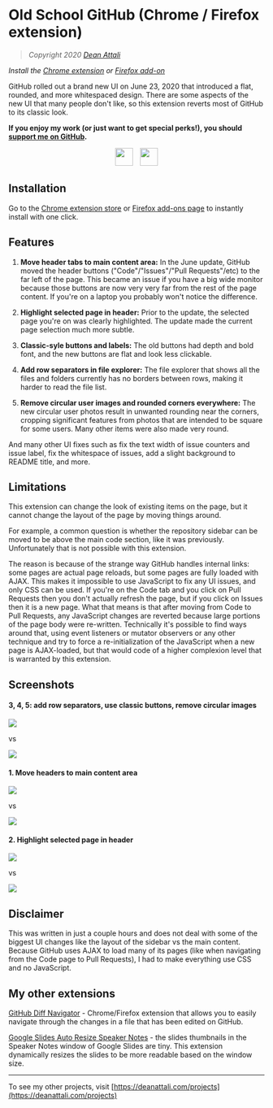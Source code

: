 # Old School GitHub (Chrome / Firefox extension)

> *Copyright 2020 [Dean Attali](https://deanattali.com)*


_Install the [Chrome extension](https://chrome.google.com/webstore/detail/old-school-github/blkkkhifjoiedclojflfcenbjigdajeb) or [Firefox add-on](https://addons.mozilla.org/addon/old-school-github/)_  

GitHub rolled out a brand new UI on June 23, 2020 that introduced a flat, rounded, and more whitespaced design. There are some aspects of the new UI that many people don't like, so this extension reverts most of GitHub to its classic look.


**If you enjoy my work (or just want to get special perks!), you should [support me on GitHub](https://github.com/sponsors/daattali).**


<p align="center">

<a style="display: inline-block;" href="https://paypal.me/daattali">
<img height="35" src="https://camo.githubusercontent.com/0e9e5cac101f7093336b4589c380ab5dcfdcbab0/68747470733a2f2f63646e2e6a7364656c6976722e6e65742f67682f74776f6c66736f6e2f70617970616c2d6769746875622d627574746f6e40312e302e302f646973742f627574746f6e2e737667" />
</a>
<a style="display: inline-block; margin-left: 10px;" href="https://github.com/sponsors/daattali">
<img height="35" src="https://i.imgur.com/034B8vq.png" /> </a>

</p>

## Installation

Go to the [Chrome extension store](https://chrome.google.com/webstore/detail/old-school-github/blkkkhifjoiedclojflfcenbjigdajeb) or [Firefox add-ons page](https://addons.mozilla.org/addon/old-school-github/) to instantly install with one click.

## Features

1. **Move header tabs to main content area:** In the June update, GitHub moved the header buttons ("Code"/"Issues"/"Pull Requests"/etc) to the far left of the page. This became an issue if you have a big wide monitor because those buttons are now very very far from the rest of the page content. If you're on a laptop you probably won't notice the difference.

2. **Highlight selected page in header:** Prior to the update, the selected page you're on was clearly highlighted. The update made the current page selection much more subtle.

3. **Classic-syle buttons and labels:** The old buttons had depth and bold font, and the new buttons are flat and look less clickable.

4. **Add row separators in file explorer:** The file explorer that shows all the files and folders currently has no borders between rows, making it harder to read the file list.

5. **Remove circular user images and rounded corners everywhere:** The new circular user photos result in unwanted rounding near the corners, cropping significant features from photos that are intended to be square for some users. Many other items were also made very round.

And many other UI fixes such as fix the text width of issue counters and issue label, fix the whitespace of issues, add a slight background to README title, and more.

## Limitations

This extension can change the look of existing items on the page, but it cannot change the layout of the page by moving things around. 

For example, a common question is whether the repository sidebar can be moved to be above the main code section, like it was previously. Unfortunately that is not possible with this extension.

The reason is because of the strange way GitHub handles internal links: some pages are actual page reloads, but some pages are fully loaded with AJAX. This makes it impossible to use JavaScript to fix any UI issues, and only CSS can be used. If you're on the Code tab and you click on Pull Requests then you don't actually refresh the page, but if you click on Issues then it is a new page. What that means is that after moving from Code to Pull Requests, any JavaScript changes are reverted because large portions of the page body were re-written. Technically it's possible to find ways around that, using event listeners or mutator observers or any other technique and try to force a re-initialization of the JavaScript when a new page is AJAX-loaded, but that would code of a higher complexion level that is warranted by this extension.

## Screenshots

#### 3, 4, 5: add row separators, use classic buttons, remove circular images

[![](https://github.com/daattali/oldschool-github-extension/blob/master/img/doc/screenshot-main-before.PNG)](https://github.com/daattali/oldschool-github-extension/blob/master/img/doc/screenshot-main-before.PNG)

vs

[![](https://github.com/daattali/oldschool-github-extension/blob/master/img/doc/screenshot-main-after.PNG)](https://github.com/daattali/oldschool-github-extension/blob/master/img/doc/screenshot-main-after.PNG)

#### 1. Move headers to main content area

[![](https://github.com/daattali/oldschool-github-extension/blob/master/img/doc/screenshot-headers-before.PNG)](https://github.com/daattali/oldschool-github-extension/blob/master/img/doc/screenshot-headers-before.PNG)

vs

[![](https://github.com/daattali/oldschool-github-extension/blob/master/img/doc/screenshot-headers-after.PNG)](https://github.com/daattali/oldschool-github-extension/blob/master/img/doc/screenshot-headers-after.PNG)

#### 2. Highlight selected page in header

[![](https://github.com/daattali/oldschool-github-extension/blob/master/img/doc/screenshot-selected-before.PNG)](https://github.com/daattali/oldschool-github-extension/blob/master/img/doc/screenshot-selected-before.PNG)

vs

[![](https://github.com/daattali/oldschool-github-extension/blob/master/img/doc/screenshot-selected-after.PNG)](https://github.com/daattali/oldschool-github-extension/blob/master/img/doc/screenshot-selected-after.PNG)

## Disclaimer

This was written in just a couple hours and does not deal with some of the biggest UI changes like the layout of the sidebar vs the main content. Because GitHub uses AJAX to load many of its pages (like when navigating from the Code page to Pull Requests), I had to make everything use CSS and no JavaScript.

## My other extensions

[GitHub Diff Navigator](https://github.com/daattali/github-diff-navigator-extension) - Chrome/Firefox extension that allows you to easily navigate through the changes in a file that has been edited on GitHub.

[Google Slides Auto Resize Speaker Notes](https://github.com/daattali/gslides-betternotes-extension) - the slides thumbnails in the Speaker Notes window of Google Slides are tiny. This extension dynamically resizes the slides to be more readable based on the window size.

---

To see my other projects, visit [https://deanattali.com/projects](https://deanattali.com/projects)
